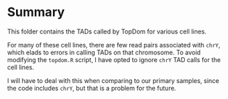 # Summary

This folder contains the TADs called by TopDom for various cell lines.

For many of these cell lines, there are few read pairs associated with `chrY`, which elads to errors in calling TADs on that chromosome.
To avoid modifying the `topdom.R` script, I have opted to ignore `chrY` TAD calls for the cell lines.

I will have to deal with this when comparing to our primary samples, since the code includes `chrY`, but that is a problem for the future.
